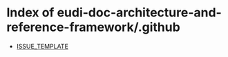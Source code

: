 # Index of eudi-doc-architecture-and-reference-framework/.github

- [ISSUE_TEMPLATE](/eudi-doc-architecture-and-reference-framework/.github/ISSUE_TEMPLATE/)